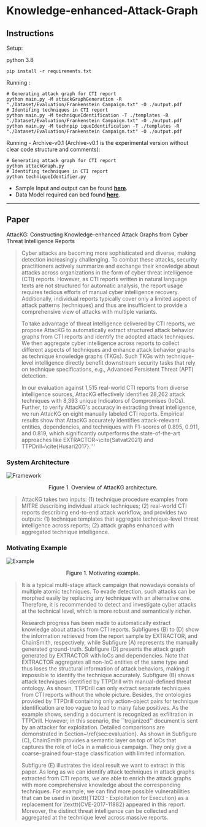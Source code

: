 # Knowledge-enhanced-Attack-Graph

## Instructions

Setup:

python 3.8
```
pip install -r requirements.txt
```

Running :
```
# Generating attack graph for CTI report
python main.py -M attackGraphGeneration -R "./Dataset/Evaluation/Frankenstein Campaign.txt" -O ./output.pdf
# Identifing techniques in CTI report
python main.py -M techniqueIdentification -T ./templates -R "./Dataset/Evaluation/Frankenstein Campaign.txt" -O ./output.pdf
python main.py -M technpip iqueIdentification -T ./templates -R "./Dataset/Evaluation/Frankenstein Campaign.txt" -O ./output.pdf

```

Running - Archive-v0.1 (Archive-v0.1 is the experimental version without clear code structure and comments):
```
# Generating attack graph for CTI report
python attackGraph.py
# Identifing techniques in CTI report
python techniqueIdentifier.py
```

 - Sample Input and output can be found **[here](https://github.com/li-zhenyuan/Knowledge-enhanced-Attack-Graph/tree/main/Results)**.
 - Data Model required can bed found **[here](https://drive.google.com/drive/folders/1zVGPpN-i-BLlpFqQERscFGb45PkhfkUm?usp=sharing)**.

---

## Paper 

AttacKG: Constructing Knowledge-enhanced Attack Graphs from Cyber Threat Intelligence Reports

> Cyber attacks are becoming more sophisticated and diverse, making detection increasingly challenging. To combat these attacks, security practitioners actively summarize and exchange their knowledge about attacks across organizations in the form of cyber threat intelligence (CTI) reports. However, as CTI reports written in natural language texts are not structured for automatic analysis, the report usage requires tedious efforts of manual cyber intelligence recovery. Additionally, individual reports typically cover only a limited aspect of attack patterns (techniques) and thus are insufficient to provide a comprehensive view of attacks with multiple variants.
> 
> To take advantage of threat intelligence delivered by CTI reports, we propose AttacKG to automatically extract structured attack behavior graphs from CTI reports and identify the adopted attack techniques. We then aggregate cyber intelligence across reports to collect different aspects of techniques and enhance attack behavior graphs as technique knowledge graphs (TKGs). Such TKGs with technique-level intelligence directly benefit downstream security tasks that rely on technique specifications, e.g., Advanced Persistent Threat (APT) detection.
>
> In our evaluation against 1,515 real-world CTI reports from diverse intelligence sources, AttacKG effectively identifies 28,262 attack techniques with 8,393 unique Indicators of Compromises (IoCs). Further, to verify AttacKG's accuracy in extracting threat intelligence, we run AttacKG on eight manually labeled CTI reports. Empirical results show that AttacKG accurately identifies attack-relevant entities, dependencies, and techniques with F1-scores of 0.895, 0.911, and 0.819, which significantly outperforms the state-of-the-art approaches like EXTRACTOR~\cite{Satvat2021} and TTPDrill~\cite{Husari2017}.'''

### System Architecture

![Framework](Image/Framework_v3_00.jpg "Architecture")

<center> 
Figure 1. Overview of AttacKG architecture. 
</center> 

> AttacKG takes two inputs: (1) technique procedure examples from MITRE describing individual attack techniques; (2) real-world CTI reports describing end-to-end attack workflow, and provides two outputs: (1) technique templates that aggregate technique-level threat intelligence across reports; (2) attack graphs enhanced with aggregated technique intelligence.


### Motivating Example

![Example](Image/Example_00.jpg "Example")
<center> 
Figure 1. Motivating example.
</center> 

> It is a typical multi-stage attack campaign that nowadays consists of multiple atomic techniques.
To evade detection, such attacks can be morphed easily by replacing any technique with an alternative one. 
Therefore, it is recommended to detect and investigate cyber attacks at the technical level, which is more robust and semantically richer.
>
> Research progress has been made to automatically extract knowledge about attacks from CTI reports.
Subfigures (B) to (D) show the information retrieved from the report sample by EXTRACTOR, and ChainSmith, respectively, while Subfigure (A) represents the manually generated ground-truth.
Subfigure (D) presents the attack graph generated by EXTRACTOR with IoCs and dependencies. Note that EXTRACTOR aggregates all non-IoC entities of the same type and thus loses the structural information of attack behaviors, making it impossible to identify the technique accurately.
Subfigure (B) shows attack techniques identified by TTPDrill with manual-defined threat ontology. As shown, TTPDrill can only extract separate techniques from CTI reports without the whole picture. Besides, the ontologies provided by TTPDrill containing only action-object pairs for technique identification are too vague to lead to many false positives.  As the example shows, sending a document is recognized as exfiltration in TTPDrill. However, in this scenario, the ``trojanized'' document is sent by an attacker for exploitation.
Detailed comparisons are demonstrated in Section~\ref{sec:evaluation}.
As shown in Subfigure (C), ChainSmith provides a semantic layer on top of IoCs that captures the role of IoCs in a malicious campaign. They only give a coarse-grained four-stage classification with limited information.
>
> Subfigure (E) illustrates the ideal result we want to extract in this paper. As long as we can identify attack techniques in attack graphs extracted from CTI reports, we are able to enrich the attack graphs with more comprehensive knowledge about the corresponding techniques. For example, we can find more possible vulnerabilities that can be used in \texttt{T1203 - Exploitation for Execution} as a replacement for \texttt{CVE-2017-11882} appeared in this report. Moreover, the distinct threat intelligence can be collected and aggregated at the technique level across massive reports.

